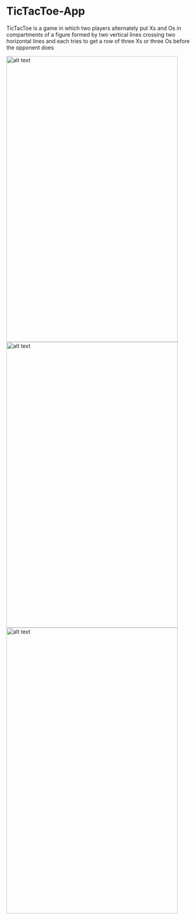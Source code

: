 # TicTacToe-App
TicTacToe is a game in which two players alternately put Xs and Os in compartments of a figure formed by two vertical lines crossing two horizontal lines and each tries to get a row of three Xs or three Os before the opponent does


<img src="app/src/tic1.jpg" alt="alt text" width="450" height="750">
<img src="app/src/tic2.jpg" alt="alt text" width="450" height="750">
<img src="app/src/tic3.jpg" alt="alt text" width="450" height="750">

